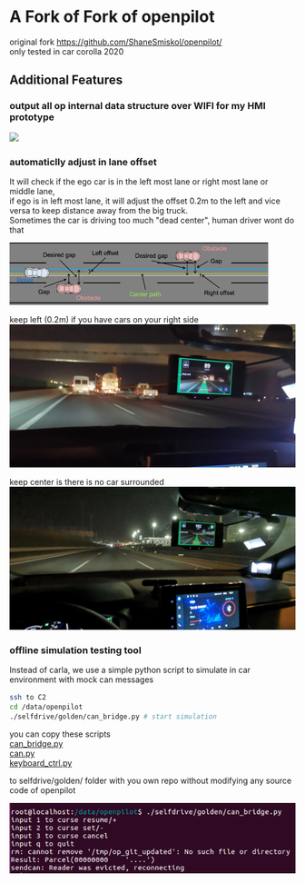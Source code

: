 # A Fork of Fork of openpilot

original fork https://github.com/ShaneSmiskol/openpilot/<br/>
only tested in car corolla 2020

## Additional Features

### output all op internal data structure over WIFI for my HMI prototype
[![](https://img.youtube.com/vi/rxTK5McUPA4/0.jpg)](https://www.youtube.com/watch?v=rxTK5McUPA4)

### automaticlly adjust in lane offset
It will check if the ego car is in the left most lane or right most lane or middle lane,<br/>
if ego is in left most lane, it will adjust the offset 0.2m to the left and vice versa to keep distance away from the big truck.<br/>
Sometimes the car is driving too much "dead center", human driver wont do that<br/>


![pic1](./doc/lateral_offset.png?raw=true)

keep left (0.2m) if you have cars on your right side
![keep_left](./doc/keep_left.jpg?raw=true)

keep center is there is no car surrounded
![keep_center](./doc/keep_center.jpg?raw=true)

### offline simulation testing tool
Instead of carla, we use a simple python script to simulate in car environment with mock can messages

``` sh
ssh to C2
cd /data/openpilot
./selfdrive/golden/can_bridge.py # start simulation
```

you can copy these scripts<br/>
[can_bridge.py](../stock_additions_new/selfdrive/golden/can_bridge.py)<br/>
[can.py](../stock_additions_new/selfdrive/golden/can.py)<br/>
[keyboard_ctrl.py](../stock_additions_new/selfdrive/golden/keyboard_ctrl.py)<br/>

to selfdrive/golden/ folder with you own repo without modifying any source code of openpilot

![pic2](./doc/sim_script.png?raw=true)

